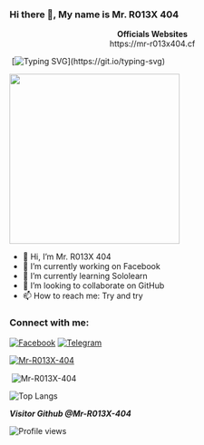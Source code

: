 ### Hi there 👋, My name is Mr. R013X 404              

<div align="center" width="50"><b> Officials Websites</b>
<br>                 
https://mr-r013x404.cf
</div>

&nbsp;[![Typing SVG](http://readme-typing-svg.herokuapp.com?color=00F700&size=36&multiline=true&width=970&height=60&lines=Hello+there%2C+fellow+%3Chackers%2F%3E+and+%3Ccoder%2F%3E!)](https://git.io/typing-svg)


<img src="https://64.media.tumblr.com/15561104f89158a49cf57fa8cfbe4a5b/9ebe49cb66aeeed6-e7/s640x960/388c8fae2ebc75d94c25fa683220122977701a0d.pnj" height="300" width="300" />


- 👋 Hi, I’m Mr. R013X 404
- 🔭 I’m currently working on Facebook
- 🌱 I’m currently learning Sololearn
- 👯 I’m looking to collaborate on GitHub
- 📫 How to reach me: Try and try




<h3 align="left">Connect with me:</h3>
<p align="left">
<a href="https://www.facebook.com/Mr.R013X.404"><img title="Facebook" src="https://img.shields.io/badge/Facebook-black?style=for-the-badge&logo=facebook"></a>
<a href="https://t.me/MR_R013X_404"><img title="Telegram" src="https://img.shields.io/badge/Telegram-black?style=for-the-badge&logo=telegram"></a>
 

<p align="left"> <a href="https://github.com/ryo-ma/github-profile-trophy"><img src="https://github-profile-trophy.vercel.app/?username=Mr-R013X-404" alt="Mr-R013X-404" /></a> </p>


<p>&nbsp;<img align="center" src="https://github-readme-stats.vercel.app/api?username=Mr-R013X-404&theme=nord&show_icons=true&locale=en" alt="Mr-R013X-404" /></p>

![Top Langs](https://github-readme-stats.vercel.app/api/top-langs/?username=Mr-R013X-404&layout=compact&theme=nord)

*****Visitor Github @Mr-R013X-404*****

![Profile views](https://gpvc.arturio.dev/Mr-R013X-404)
